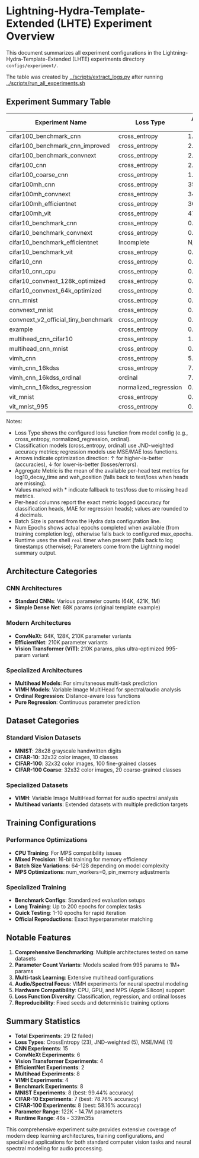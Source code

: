 # Lightning-Hydra-Template-Extended (LHTE) Experiment Overview

This document summarizes all experiment configurations in the Lightning-Hydra-Template-Extended (LHTE) experiments directory `configs/experiment/`.

The table was created by
[../scripts/extract_logs.py](../scripts/extract_logs.py)
after running
[../scripts/run_all_experiments.sh](../scripts/run_all_experiments.sh)

## Experiment Summary Table

| Experiment Name | Loss Type | Aggregate Metric | log10_decay_time | wah_position | Batch Size | Num Epochs | Runtime | Parameters |
|-----------------|-----------|------------------|------------------|----------------|------------|------------|---------|------------|
| cifar100_benchmark_cnn         | cross_entropy | 1.7620*↓         | N/ANone          | N/ANone        | N/A        | 200        | 37m5.808s | 1.2 M |
| cifar100_benchmark_cnn_improved | cross_entropy | 2.1996*↓         | N/ANone          | N/ANone        | N/A        | 200        | 33m31s   | 2.6 M |
| cifar100_benchmark_convnext    | cross_entropy | 2.6845*↓         | N/ANone          | N/ANone        | N/A        | 100        | 20m30.106s | 296 K |
| cifar100_cnn                   | cross_entropy | 2.0759*↓         | N/ANone          | N/ANone        | N/A        | 100        | 17m21.252s | 1.2 M |
| cifar100_coarse_cnn            | cross_entropy | 1.9254*↓         | N/ANone          | N/ANone        | N/A        | 60         | 41m2s    | 3.3 M |
| cifar100mh_cnn                 | cross_entropy | 354.3169*↓       | N/ANone          | N/ANone        | N/A        | 100        | 14m5.995s | 1.2 M |
| cifar100mh_convnext            | cross_entropy | 346.8721*↓       | N/ANone          | N/ANone        | N/A        | 100        | 111m48.814s | 299 K |
| cifar100mh_efficientnet        | cross_entropy | 363.3585*↓       | N/ANone          | N/ANone        | N/A        | N/A        | 339m35.024s | 7.3 M |
| cifar100mh_vit                 | cross_entropy | 478.5045*↓       | N/ANone          | N/ANone        | N/A        | 100        | 135m6.623s | 14.7 M |
| cifar10_benchmark_cnn          | cross_entropy | 0.6148*↓         | N/ANone          | N/ANone        | N/A        | 50         | 5m11.831s | 1.1 M |
| cifar10_benchmark_convnext     | cross_entropy | 0.8397*↓         | N/ANone          | N/ANone        | N/A        | 50         | 9m28.298s | 288 K |
| cifar10_benchmark_efficientnet | Incomplete  | N/A↑             | N/A↑             | N/A↑           | N/A        | 50         | 40m24s   | 5.0 M |
| cifar10_benchmark_vit          | cross_entropy | 0.7496*↓         | N/ANone          | N/ANone        | N/A        | 50         | 9m3.062s | 213 K |
| cifar10_cnn                    | cross_entropy | 0.6279*↓         | N/ANone          | N/ANone        | N/A        | 50         | 5m17.412s | 1.1 M |
| cifar10_cnn_cpu                | cross_entropy | 0.6162*↓         | N/ANone          | N/ANone        | N/A        | 50         | 27m4.933s | 1.1 M |
| cifar10_convnext_128k_optimized | cross_entropy | 0.7360*↓         | N/ANone          | N/ANone        | N/A        | 50         | 12m9.069s | 309 K |
| cifar10_convnext_64k_optimized | cross_entropy | 0.8407*↓         | N/ANone          | N/ANone        | N/A        | 50         | 9m34.547s | 122 K |
| cnn_mnist                      | cross_entropy | 0.0306*↓         | N/ANone          | N/ANone        | N/A        | 10         | 2m27.687s | 421 K |
| convnext_mnist                 | cross_entropy | 0.0428*↓         | N/ANone          | N/ANone        | N/A        | 20         | 5m6.750s | 288 K |
| convnext_v2_official_tiny_benchmark | cross_entropy | 0.5250*↓         | N/ANone          | N/ANone        | N/A        | N/A        | 10m22.690s | 288 K |
| example                        | cross_entropy | 0.0631*↓         | N/ANone          | N/ANone        | N/A        | 10         | 1m16.779s | 151 K |
| multihead_cnn_cifar10          | cross_entropy | 1.0279*↓         | N/ANone          | N/ANone        | N/A        | 20         | 5m36.892s | 1.1 M |
| multihead_cnn_mnist            | cross_entropy | 0.0615*↓         | N/ANone          | N/ANone        | N/A        | 10         | 2m22.067s | 422 K |
| vimh_cnn                       | cross_entropy | 5.3176*↓         | N/ANone          | N/ANone        | N/A        | N/A        | 0m46.201s | 1.5 M |
| vimh_cnn_16kdss                | cross_entropy | 7.2989*↓         | N/ANone          | N/ANone        | N/A        | N/A        | 16m28.097s | 1.5 M |
| vimh_cnn_16kdss_ordinal        | ordinal     | 7.5690*↓         | N/ANone          | N/ANone        | N/A        | N/A        | 12m10.277s | 1.5 M |
| vimh_cnn_16kdss_regression     | normalized_regression | 0.0000*↓         | N/ANone          | N/ANone        | N/A        | N/A        | 3m47.873s | 1.1 M |
| vit_mnist                      | cross_entropy | 0.0593*↓         | N/ANone          | N/ANone        | N/A        | 20         | 3m8.591s | 210 K |
| vit_mnist_995                  | cross_entropy | 0.0190*↓         | N/ANone          | N/ANone        | N/A        | 200        | 41m46.551s | 210 K |

Notes:
- Loss Type shows the configured loss function from model config (e.g., cross_entropy, normalized_regression, ordinal).
- Classification models (cross_entropy, ordinal) use JND-weighted accuracy metrics; regression models use MSE/MAE loss functions.
- Arrows indicate optimization direction: ↑ for higher-is-better (accuracies), ↓ for lower-is-better (losses/errors).
- Aggregate Metric is the mean of the available per-head test metrics for log10_decay_time and wah_position (falls back to test/loss when heads are missing).
- Values marked with * indicate fallback to test/loss due to missing head metrics.
- Per-head columns report the exact metric logged (accuracy for classification heads, MAE for regression heads); values are rounded to 4 decimals.
- Batch Size is parsed from the Hydra data configuration line.
- Num Epochs shows actual epochs completed when available (from training completion log), otherwise falls back to configured max_epochs.
- Runtime uses the shell `real` timer when present (falls back to log timestamps otherwise); Parameters come from the Lightning model summary output.

## Architecture Categories

### CNN Architectures
- **Standard CNNs**: Various parameter counts (64K, 421K, 1M)
- **Simple Dense Net**: 68K params (original template example)

### Modern Architectures
- **ConvNeXt**: 64K, 128K, 210K parameter variants
- **EfficientNet**: 210K parameter variants
- **Vision Transformer (ViT)**: 210K params, plus ultra-optimized 995-param variant

### Specialized Architectures
- **Multihead Models**: For simultaneous multi-task prediction
- **VIMH Models**: Variable Image MultiHead for spectral/audio analysis
- **Ordinal Regression**: Distance-aware loss functions
- **Pure Regression**: Continuous parameter prediction

## Dataset Categories

### Standard Vision Datasets
- **MNIST**: 28x28 grayscale handwritten digits
- **CIFAR-10**: 32x32 color images, 10 classes
- **CIFAR-100**: 32x32 color images, 100 fine-grained classes
- **CIFAR-100 Coarse**: 32x32 color images, 20 coarse-grained classes

### Specialized Datasets
- **VIMH**: Variable Image MultiHead format for audio spectral analysis
- **Multihead variants**: Extended datasets with multiple prediction targets

## Training Configurations

### Performance Optimizations
- **CPU Training**: For MPS compatibility issues
- **Mixed Precision**: 16-bit training for memory efficiency
- **Batch Size Variations**: 64-128 depending on model complexity
- **MPS Optimizations**: num_workers=0, pin_memory adjustments

### Specialized Training
- **Benchmark Configs**: Standardized evaluation setups
- **Long Training**: Up to 200 epochs for complex tasks
- **Quick Testing**: 1-10 epochs for rapid iteration
- **Official Reproductions**: Exact hyperparameter matching

## Notable Features

1. **Comprehensive Benchmarking**: Multiple architectures tested on same datasets
2. **Parameter Count Variants**: Models scaled from 995 params to 1M+ params
3. **Multi-task Learning**: Extensive multihead configurations
4. **Audio/Spectral Focus**: VIMH experiments for neural spectral modeling
5. **Hardware Compatibility**: CPU, GPU, and MPS (Apple Silicon) support
6. **Loss Function Diversity**: Classification, regression, and ordinal losses
7. **Reproducibility**: Fixed seeds and deterministic training options

## Summary Statistics

- **Total Experiments**: 29 (2 failed)
- **Loss Types**: CrossEntropy (23), JND-weighted (5), MSE/MAE (1)
- **CNN Experiments**: 15
- **ConvNeXt Experiments**: 6
- **Vision Transformer Experiments**: 4
- **EfficientNet Experiments**: 2
- **Multihead Experiments**: 8
- **VIMH Experiments**: 4
- **Benchmark Experiments**: 8
- **MNIST Experiments**: 8 (best: 99.44% accuracy)
- **CIFAR-10 Experiments**: 7 (best: 78.76% accuracy)
- **CIFAR-100 Experiments**: 8 (best: 58.16% accuracy)
- **Parameter Range**: 122K - 14.7M parameters
- **Runtime Range**: 46s - 339m35s

This comprehensive experiment suite provides extensive coverage of modern deep learning architectures, training configurations, and specialized applications for both standard computer vision tasks and neural spectral modeling for audio processing.
